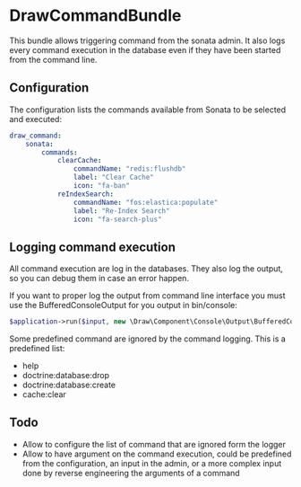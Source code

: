 DrawCommandBundle
=================

This bundle allows triggering command from the sonata admin. It also logs every command execution in the database even
if they have been started from the command line.

## Configuration

The configuration lists the commands available from Sonata to be selected and executed:

```YAML
draw_command:
    sonata:
        commands:
            clearCache:
                commandName: "redis:flushdb"
                label: "Clear Cache"
                icon: "fa-ban"
            reIndexSearch:
                commandName: "fos:elastica:populate"
                label: "Re-Index Search"
                icon: "fa-search-plus"
```

## Logging command execution

All command execution are log in the databases. They also log the output, so you can debug them in case an error happen.

If you want to proper log the output from command line interface you must use the BufferedConsoleOutput for you output
in bin/console:

```PHP
$application->run($input, new \Draw\Component\Console\Output\BufferedConsoleOutput());
```

Some predefined command are ignored by the command logging. This is a predefined list:

 - help
 - doctrine:database:drop
 - doctrine:database:create
 - cache:clear

## Todo

 - Allow to configure the list of command that are ignored form the logger
 - Allow to have argument on the command execution, could be predefined from the configuration, 
   an input in the admin, or a more complex input done by reverse engineering the arguments of a command